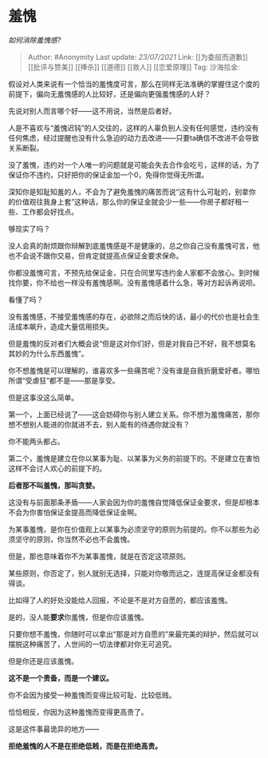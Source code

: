 # 羞愧
*如何消除羞愧感?*

> Author: #Anonymity
> Last update: *23/07/2021*
> Link: [[为委屈而道歉]] [[批评与赞美]] [[捧杀]] [[道德]] [[救人]] [[恋爱原理]]
> Tag:
> 沙海拾金:

假设对人类来说有一个恰当的羞愧度可言，那么在同样无法准确的掌握住这个度的前提下，偏向无羞愧感的人比较好，还是偏向更强羞愧感的人好？

先说对别人而言哪个好——这不用说，当然是后者好。

人是不喜欢与“羞愧迟钝”的人交往的，这样的人辜负别人没有任何感觉，违约没有任何焦虑，经过提醒也没有什么急迫的动力去改进——只要ta确信不改进不会导致关系断裂。

没了羞愧，违约对一个人唯一的问题就是可能会失去合作会吃亏，这样的话，为了保证你不违约，只好把你的保证金加一个0，免得你觉得无所谓。

深知你是知耻知羞的人，不会为了避免羞愧的痛苦而说“这有什么可耻的，别拿你的价值观往我身上套”这种话，那么你的保证金就会少一些——你房子都好租一些、工作都会好找点。

够现实了吗？

没人会真的耐烦跟你辩解到底羞愧感是不是健康的，总之你自己没有羞愧可言，他也不会说不跟你交易，但肯定就提高点保证金要求保命。

你都没羞愧可言，不预先给保证金，只在合同里写违约金人家都不会放心。到时候找你要，你不给也一样没有羞愧感啊。没有羞愧感着什么急，等对方起诉再说呗。

看懂了吗？

没有羞愧感，不接受羞愧感的存在，必欲除之而后快的话，最小的代价也是社会生活成本飙升，造成大量信用损失。

但是羞愧的反对者们大概会说“但是这对你们好，但是对我自己不好，我不想莫名其妙的为什么东西羞愧”。

你不想羞愧是可以理解的，谁喜欢多一些痛苦呢？没有谁是自我折磨爱好者。哪怕所谓“受虐狂”都不是——那是享受。

但是这事没这么简单。

第一个，上面已经说了——这会妨碍你与别人建立关系。你不想为羞愧痛苦，那你想不想别人能进的你就进不去，别人能有的待遇你就没有？

你不能两头都占。

第二个，羞愧是建立在你以某事为耻、以某事为义务的前提下的。不是建立在害怕这样不会讨人欢心的前提下的。

**后者那不叫羞愧，那叫贪婪。**

这没有与前面那条矛盾——人家会因为你的羞愧自觉降低保证金要求，但是却根本不会为你害怕保证金提高而降低保证金啊。

为某事羞愧，是你在价值观上以某事为必须坚守的原则为前提的。你不以那些为必须坚守的原则，你当然不必也不会羞愧。

但是，那也意味着你不为某事羞愧，就是在否定这项原则。

某些原则，你否定了，别人就别无选择，只能对你敬而远之，连提高保证金都没有得谈。

比如得了人的好处没能给人回报，不论是不是对方自愿的，都应该羞愧。

是的，没人能**要求**你羞愧，但是你应该羞愧。

只要你想不羞愧，你随时可以拿出“那是对方自愿的”来最完美的辩护，然后就可以摆脱这种痛苦了，人世间的一切法律都对你无可追究。

但是你还是应该羞愧。

**这不是一个责备，而是一个建议。**

你不会因为接受一种羞愧而变得比较可耻、比较低贱。

恰恰相反，你因为这种羞愧而变得更高贵了。

这是这件事最诡异的地方——

**拒绝羞愧的人不是在拒绝低贱，而是在拒绝高贵。**
